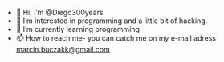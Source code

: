 - 👋 Hi, I’m @Diego300years
- 👀 I’m interested in programming and a little bit of hacking.
- 🌱 I’m currently learning programming
- 📫 How to reach me- you can catch me on my e-mail adress marcin.buczakk@gmail.com

<!---
Diego300years/Diego300years is a ✨ special ✨ repository because its `README.md` (this file) appears on your GitHub profile.
You can click the Preview link to take a look at your changes.
--->
